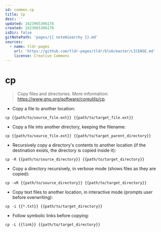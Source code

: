 ```yaml
---
id: common.cp
title: Cp
desc: ''
updated: 1623965306178
created: 1623965306178
isDir: false
gitNotePath: 'pages/{{ noteHiearchy }}.md'
sources:
  - name: tldr-pages
    url: 'https://github.com/tldr-pages/tldr/blob/master/LICENSE.md'
    license: Creative Commons
---
```

# cp

> Copy files and directories.
> More information: <https://www.gnu.org/software/coreutils/cp>.

- Copy a file to another location:

`cp {{path/to/source_file.ext}} {{path/to/target_file.ext}}`

- Copy a file into another directory, keeping the filename:

`cp {{path/to/source_file.ext}} {{path/to/target_parent_directory}}`

- Recursively copy a directory's contents to another location (if the destination exists, the directory is copied inside it):

`cp -R {{path/to/source_directory}} {{path/to/target_directory}}`

- Copy a directory recursively, in verbose mode (shows files as they are copied):

`cp -vR {{path/to/source_directory}} {{path/to/target_directory}}`

- Copy text files to another location, in interactive mode (prompts user before overwriting):

`cp -i {{*.txt}} {{path/to/target_directory}}`

- Follow symbolic links before copying:

`cp -L {{link}} {{path/to/target_directory}}`

